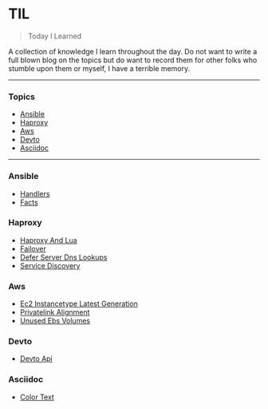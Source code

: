 # TIL

> Today I Learned

A collection of knowledge I learn throughout the day.  Do not want to write a full blown blog on the topics but do want to record them for other folks who stumble upon them or myself, I have a terrible memory.

---

### Topics

* [Ansible](#ansible)
* [Haproxy](#haproxy)
* [Aws](#aws)
* [Devto](#devto)
* [Asciidoc](#asciidoc)

---

### Ansible
* [Handlers](./markdown/ansible/handlers.md)
* [Facts](./markdown/ansible/facts.md)

### Haproxy
* [Haproxy And Lua](./markdown/haproxy/haproxy-and-lua.md)
* [Failover](./markdown/haproxy/failover.md)
* [Defer Server Dns Lookups](./markdown/haproxy/defer-server-dns-lookups.md)
* [Service Discovery](./markdown/haproxy/service-discovery.md)

### Aws
* [Ec2 Instancetype Latest Generation](./markdown/aws/ec2-instancetype-latest-generation.md)
* [Privatelink Alignment](./markdown/aws/privatelink-alignment.md)
* [Unused Ebs Volumes](./markdown/aws/unused-ebs-volumes.md)

### Devto
* [Devto Api](./markdown/devto/devto-api.md)

### Asciidoc
* [Color Text](./markdown/asciidoc/color-text.md)

